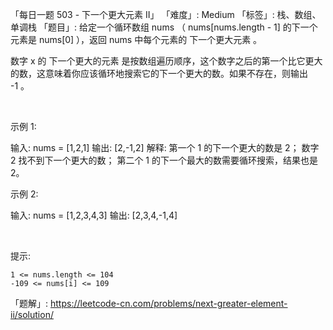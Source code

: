 「每日一题 503 - 下一个更大元素 II」
「难度」: Medium
「标签」: 栈、数组、单调栈
「题目」: 给定一个循环数组 nums （ nums[nums.length - 1] 的下一个元素是 nums[0] ），返回 nums 中每个元素的 下一个更大元素 。

数字 x 的 下一个更大的元素 是按数组遍历顺序，这个数字之后的第一个比它更大的数，这意味着你应该循环地搜索它的下一个更大的数。如果不存在，则输出 -1 。

 

示例 1:

输入: nums = [1,2,1]
输出: [2,-1,2]
解释: 第一个 1 的下一个更大的数是 2；
数字 2 找不到下一个更大的数； 
第二个 1 的下一个最大的数需要循环搜索，结果也是 2。


示例 2:

输入: nums = [1,2,3,4,3]
输出: [2,3,4,-1,4]


 

提示:


	1 <= nums.length <= 104
	-109 <= nums[i] <= 109



「题解」: https://leetcode-cn.com/problems/next-greater-element-ii/solution/